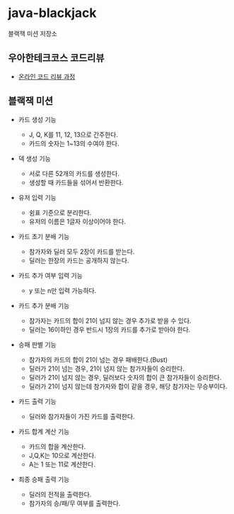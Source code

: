 # java-blackjack

블랙잭 미션 저장소

## 우아한테크코스 코드리뷰

- [온라인 코드 리뷰 과정](https://github.com/woowacourse/woowacourse-docs/blob/master/maincourse/README.md)

## 블랙잭 미션
- 카드 생성 기능
  - J, Q, K를 11, 12, 13으로 간주한다.
  - 카드의 숫자는 1~13의 수여야 한다.

- 덱 생성 기능
  - 서로 다른 52개의 카드를 생성한다.
  - 생성할 때 카드들을 섞어서 반환한다.

- 유저 입력 기능
  - 쉼표 기준으로 분리한다.
  - 유저의 이름은 1글자 이상이어야 한다.

- 카드 초기 분배 기능
  - 참가자와 딜러 모두 2장이 카드를 받는다.
  - 딜러는 한장의 카드는 공개하지 않는다.

- 카드 추가 여부 입력 기능
  - y 또는 n만 입력 가능하다.

- 카드 추가 분배 기능
  - 참가자는 카드의 합이 21이 넘지 않는 경우 추가로 받을 수 있다.
  - 딜러는 16이하인 경우 반드시 1장의 카드를 추가로 받아야 한다.

- 승패 판별 기능
  - 참가자의 카드의 합이 21이 넘는 경우 패배한다.(Bust)
  - 딜러가 21이 넘는 경우, 21이 넘지 않는 참가자들이 승리한다.
  - 딜러가 21이 넘지 않는 경우, 딜러보다 숫자의 합이 큰 참가자들이 승리한다.
  - 딜러가 21이 넘지 않는데 참가자와 합이 같을 경우, 해당 참가자는 무승부이다.
  
- 카드 출력 기능
  - 딜러와 참가자들이 가진 카드를 출력한다.

- 카드 합계 계산 기능
  - 카드의 합을 계산한다.
  - J,Q,K는 10으로 계산한다.
  - A는 1 또는 11로 계산한다.

- 최종 승패 출력 기능
  - 딜러의 전적을 출력한다. 
  - 참가자의 승/패/무 여부를 출력한다.
